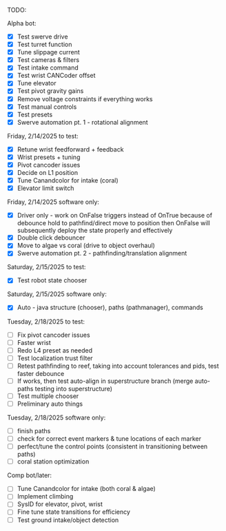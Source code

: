 TODO:

Alpha bot:
- [x] Test swerve drive
- [x] Test turret function
- [x] Tune slippage current
- [x] Test cameras & filters
- [x] Test intake command
- [x] Test wrist CANCoder offset
- [x] Tune elevator
- [x] Test pivot gravity gains
- [x] Remove voltage constraints if everything works
- [x] Test manual controls
- [x] Test presets
- [x] Swerve automation pt. 1 - rotational alignment

Friday, 2/14/2025 to test:
- [x] Retune wrist feedforward + feedback
- [x] Wrist presets + tuning
- [x] Pivot cancoder issues
- [x] Decide on L1 position
- [x] Tune Canandcolor for intake (coral)
- [x] Elevator limit switch

Friday, 2/14/2025 software only:
- [x] Driver only - work on OnFalse triggers instead of OnTrue because of debounce hold to pathfind/direct move to position then OnFalse will subsequently deploy the state properly and effectively
- [x] Double click debouncer
- [x] Move to algae vs coral (drive to object overhaul)
- [x] Swerve automation pt. 2 - pathfinding/translation alignment

Saturday, 2/15/2025 to test:
- [x] Test robot state chooser

Saturday, 2/15/2025 software only:
- [x] Auto - java structure (chooser), paths (pathmanager), commands

Tuesday, 2/18/2025 to test:
- [ ] Fix pivot cancoder issues
- [ ] Faster wrist
- [ ] Redo L4 preset as needed
- [ ] Test localization trust filter
- [ ] Retest pathfinding to reef, taking into account tolerances and pids, test faster debounce
- [ ] If works, then test auto-align in superstructure branch (merge auto-paths testing into superstructure)
- [ ] Test multiple chooser
- [ ] Preliminary auto things

Tuesday, 2/18/2025 software only:
- [ ] finish paths
- [ ] check for correct event markers & tune locations of each marker
- [ ] perfect/tune the control points (consistent in transitioning between paths)
- [ ] coral station optimization

Comp bot/later:
- [ ] Tune Canandcolor for intake (both coral & algae)
- [ ] Implement climbing
- [ ] SysID for elevator, pivot, wrist
- [ ] Fine tune state transitions for efficiency
- [ ] Test ground intake/object detection
